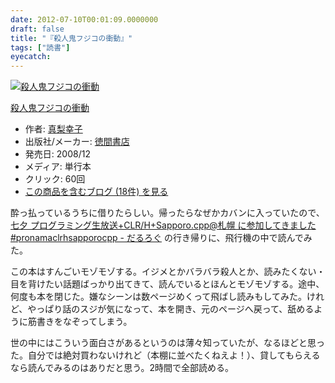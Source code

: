 ```yaml
---
date: 2012-07-10T00:01:09.0000000
draft: false
title: "『殺人鬼フジコの衝動』"
tags: ["読書"]
eyecatch: 
---
```

<p><div class="hatena-asin-detail"><a href="http://www.amazon.co.jp/exec/obidos/ASIN/4198626472/bestylesnet-22/"><img src="http://ecx.images-amazon.com/images/I/41px0rre-HL._SL160_.jpg" class="hatena-asin-detail-image" alt="殺人鬼フジコの衝動" title="殺人鬼フジコの衝動"></a><div class="hatena-asin-detail-info"><p class="hatena-asin-detail-title"><a href="http://www.amazon.co.jp/exec/obidos/ASIN/4198626472/bestylesnet-22/">殺人鬼フジコの衝動</a></p><ul><li><span class="hatena-asin-detail-label">作者:</span> <a class="keyword" href="http://d.hatena.ne.jp/keyword/%BF%BF%CD%FC%B9%AC%BB%D2">真梨幸子</a></li><li><span class="hatena-asin-detail-label">出版社/メーカー:</span> <a class="keyword" href="http://d.hatena.ne.jp/keyword/%C6%C1%B4%D6%BD%F1%C5%B9">徳間書店</a></li><li><span class="hatena-asin-detail-label">発売日:</span> 2008/12</li><li><span class="hatena-asin-detail-label">メディア:</span> 単行本</li><li> <span class="hatena-asin-detail-label">クリック</span>: 60回</li><li><a href="http://d.hatena.ne.jp/asin/4198626472/bestylesnet-22" target="_blank">この商品を含むブログ (18件) を見る</a></li></ul></div><div class="hatena-asin-detail-foot"></div></div></p><p>酔っ払っているうちに借りたらしい。帰ったらなぜかカバンに入っていたので、 <a href="http://daruyanagi.hatenablog.com/entry/2012/07/08/232412">&#x4E03;&#x5915; &#x30D7;&#x30ED;&#x30B0;&#x30E9;&#x30DF;&#x30F3;&#x30B0;&#x751F;&#x653E;&#x9001;+CLR/H+Sapporo.cpp@&#x672D;&#x5E4C; &#x306B;&#x53C2;&#x52A0;&#x3057;&#x3066;&#x304D;&#x307E;&#x3057;&#x305F; #pronamaclrhsapporocpp&#x202C;  - &#x3060;&#x308B;&#x308D;&#x3050;</a> の行き帰りに、飛行機の中で読んでみた。</p><p>この本はすんごいモゾモゾする。イジメとかバラバラ殺人とか、読みたくない・目を背けたい話題ばっかり出てきて、読んでいるとほんとモゾモゾする。途中、何度も本を閉じた。嫌なシーンは数ページめくって飛ばし読みもしてみた。けれど、やっぱり話のスジが気になって、本を開き、元のページへ戻って、舐めるように筋書きをなぞってしまう。</p><p>世の中にはこういう面白さがあるというのは薄々知っていたが、なるほどと思った。自分では絶対買わないけれど（本棚に並べたくねえよ！）、貸してもらえるなら読んでみるのはありだと思う。2時間で全部読める。</p>
